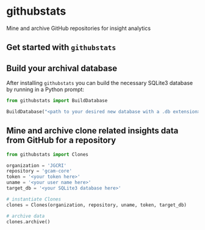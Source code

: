 # githubstats
Mine and archive GitHub repositories for insight analytics

## Get started with `githubstats`

## Build your archival database
After installing `githubstats` you can build the necessary SQLite3 database by running in a Python prompt:

```python
from githubstats import BuildDatabase

BuildDatabase("<path to your desired new database with a .db extension>")
```

## Mine and archive clone related insights data from GitHub for a repository

```python
from githubstats import Clones

organization = 'JGCRI'
repository = 'gcam-core'
token = '<your token here>'
uname = '<your user name here>'
target_db = '<your SQLite3 database here>'

# instantiate Clones
clones = Clones(organization, repository, uname, token, target_db)

# archive data
clones.archive()
```

